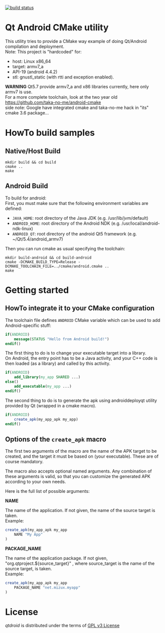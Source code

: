 [![build status](https://gitlab.com/Mizux/qtdroid/badges/master/build.svg)](https://gitlab.com/Mizux/qtdroid/commits/master)
# Qt Android CMake utility

This utility tries to provide a CMake way example of doing Qt/Android compilation and deployment.  
Note: This project is "hardcoded" for:  
* host: Linux x86_64
* target: armv7_a
* API-19 (android 4.4.2)
* stl: gnustl_static (with rtti and exception enabled).

**WARNING**
Qt5.7 provide armv7_a and x86 libraries currently, here only armv7 is use.  
For a more complete toolchain, look at the two year old https://github.com/taka-no-me/android-cmake  
side note: Google have integrated cmake and taka-no-me hack in "its" cmake 3.6 package...

# HowTo build samples
## Native/Host Build 
```
mkdir build && cd build
cmake ..
make
```

## Android Build
To build for android:  
First, you must make sure that the following environment variables are defined:
* ```JAVA_HOME```: root directory of the Java JDK (e.g. /usr/lib/jvm/default)
* ```ANDROID_HOME```: root directory of the Android NDK (e.g. /usr/local/android-ndk-linux)
* ```ANDROID_QT```: root directory of the android Qt5 framework (e.g. ~/Qt/5.4/android_armv7)

Then you can run cmake as usual specifying the toolchain:
```
mkdir build-android && cd build-android
cmake -DCMAKE_BUILD_TYPE=Release -DCMAKE_TOOLCHAIN_FILE=../cmake/android.cmake ..
make
```

# Getting started
## HowTo integrate it to your CMake configuration

The toolchain file defines ```ANDROID``` CMake variable which can be used to add Android-specific stuff:

```cmake
if(ANDROID)
    message(STATUS "Hello from Android build!")
endif()
```

The first thing to do is to change your executable target into a library.  
On Android, the entry point has to be a Java activity, and your C++ code is then loaded (as a library) and called by this activity.

```cmake
if(ANDROID)
    add_library(my_app SHARED ...)
else()
    add_executable(my_app ...)
endif()
```

The second thing to do is to generate the apk using androiddeployqt utility provided by Qt (wrapped in a cmake macro).

```cmake
if(ANDROID)
    create_apk(my_app_apk my_app)
endif()
```

## Options of the ```create_apk``` macro

The first two arguments of the macro are the name of the APK target to be created, and the target it must be based on (your executable). These are of course mandatory.

The macro also accepts optional named arguments. Any combination of these arguments is valid, so that you can customize the generated APK according to your own needs.

Here is the full list of possible arguments:

**NAME**

The name of the application. If not given, the name of the source target is taken.  
Example:
```cmake
create_apk(my_app_apk my_app
    NAME "My App"
)
```

**PACKAGE_NAME**

The name of the application package. If not given, "org.qtproject.${source_target}" , where source_target is the name of the source target, is taken.  
Example:
```cmake
create_apk(my_app_apk my_app
    PACKAGE_NAME "net.mizux.myapp"
)
```

# License
_qtdroid_ is distributed under the terms of [GPL v3 License](http://opensource.org/licenses/GPL-3.0)

